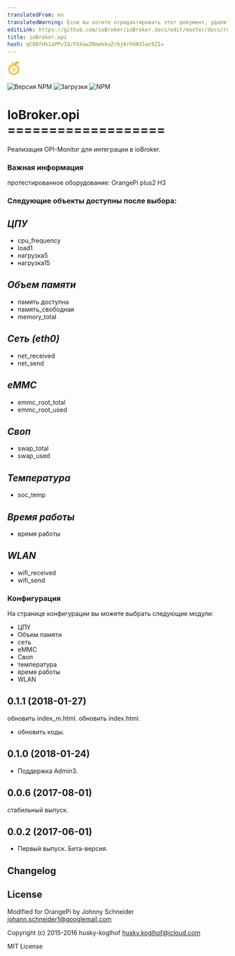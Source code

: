 ```yaml
---
translatedFrom: en
translatedWarning: Если вы хотите отредактировать этот документ, удалите поле «translationFrom», в противном случае этот документ будет снова автоматически переведен
editLink: https://github.com/ioBroker/ioBroker.docs/edit/master/docs/ru/adapterref/iobroker.opi/README.md
title: ioBroker.opi
hash: qCQ8fHk1aPPvId/F6XawZRmekkuZrbj6rhVN3lwc9ZI=
---
```

![логотип](../../../en/adapterref/iobroker.opi/admin/opi.png)

![Версия NPM](http://img.shields.io/npm/v/iobroker.opi.svg)
![Загрузки](https://img.shields.io/npm/dm/iobroker.opi.svg)
![NPM](https://nodei.co/npm/iobroker.opi.png?downloads=true)

# IoBroker.opi ===================
Реализация OPI-Monitor для интеграции в ioBroker.

### Важная информация
протестированное оборудование: OrangePi plus2 H3

### Следующие объекты доступны после выбора:
## *ЦПУ*
- cpu_frequency
- load1
- нагрузка5
- нагрузка15

## *Объем памяти*
- память доступна
- память_свободная
- memory_total

## *Сеть (eth0)*
- net_received
- net_send

## *eMMC*
- emmc_root_total
- emmc_root_used

## *Своп*
- swap_total
- swap_used

## *Температура*
- soc_temp

## *Время работы*
- время работы

## *WLAN*
- wifi_received
- wifi_send

### Конфигурация
На странице конфигурации вы можете выбрать следующие модули:

- ЦПУ
- Объем памяти
- сеть
- eMMC
- Своп
- температура
- время работы
- WLAN

## 0.1.1 (2018-01-27)
обновить index_m.html.
обновить index.html.
- обновить коды.

## 0.1.0 (2018-01-24)
- Поддержка Admin3.

## 0.0.6 (2017-08-01)
стабильный выпуск.

## 0.0.2 (2017-06-01)
- Первый выпуск. Бета-версия.

## Changelog

## License
Modified for OrangePi by Johnny Schneider <johann.schneider1@googlemail.com>

Copyright (c) 2015-2016 husky-koglhof <husky.koglhof@icloud.com>

MIT License
